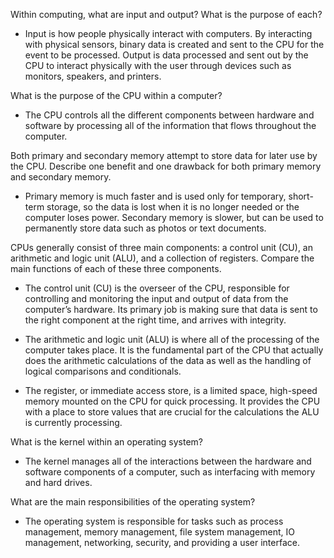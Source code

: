 Within computing, what are input and output? What is the purpose of each?

- Input is how people physically interact with computers. By interacting with physical sensors, binary data is created and sent to the CPU for the event to be processed. Output is data processed and sent out by the CPU to interact physically with the user through devices such as monitors, speakers, and printers.

What is the purpose of the CPU within a computer?

- The CPU controls all the different components between hardware and software by processing all of the information that flows throughout the computer.

Both primary and secondary memory attempt to store data for later use by the CPU. Describe one benefit and one drawback for both primary memory and secondary memory.

- Primary memory is much faster and is used only for temporary, short-term storage, so the data is lost when it is no longer needed or the computer loses power. Secondary memory is slower, but can be used to permanently store data such as photos or text documents.

CPUs generally consist of three main components: a control unit (CU), an arithmetic and logic unit (ALU), and a collection of registers. Compare the main functions of each of these three components.

- The control unit (CU) is the overseer of the CPU, responsible for controlling and monitoring the input and output of data from the computer’s hardware. Its primary job is making sure that data is sent to the right component at the right time, and arrives with integrity.

- The arithmetic and logic unit (ALU) is where all of the processing of the computer takes place. It is the fundamental part of the CPU that actually does the arithmetic calculations of the data as well as the handling of logical comparisons and conditionals.

- The register, or immediate access store, is a limited space, high-speed memory mounted on the CPU for quick processing. It provides the CPU with a place to store values that are crucial for the calculations the ALU is currently processing.

What is the kernel within an operating system?

- The kernel manages all of the interactions between the hardware and software components of a computer, such as interfacing with memory and hard drives.

What are the main responsibilities of the operating system?

- The operating system is responsible for tasks such as process management, memory management, file system management, IO management, networking, security, and providing a user interface.
